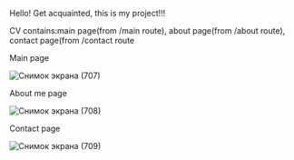 Hello! Get acquainted, this is my project!!!

CV contains:main page(from /main route), about page(from /about route), contact page(from /contact route

Main page

![Снимок экрана (707)](https://user-images.githubusercontent.com/75556748/108621387-8c06c800-745c-11eb-8057-b8bae2a42023.png)

About me page

![Снимок экрана (708)](https://user-images.githubusercontent.com/75556748/108621517-3da5f900-745d-11eb-974f-44d87a5d200a.png)

Contact page

![Снимок экрана (709)](https://user-images.githubusercontent.com/75556748/108621574-a4c3ad80-745d-11eb-98fa-75edf3ab62e3.png)
